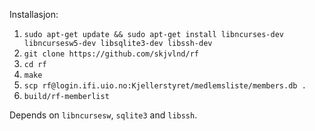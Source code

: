 Installasjon:

1. `sudo apt-get update && sudo apt-get install libncurses-dev libncursesw5-dev libsqlite3-dev libssh-dev`
2. `git clone https://github.com/skjvlnd/rf`
3. `cd rf`
4. `make`
5. `scp rf@login.ifi.uio.no:Kjellerstyret/medlemsliste/members.db .`
5. `build/rf-memberlist`

Depends on `libncursesw`, `sqlite3` and `libssh`.
